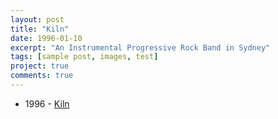 ```yaml
---
layout: post
title: "Kiln"
date: 1996-01-10
excerpt: "An Instrumental Progressive Rock Band in Sydney"
tags: [sample post, images, test]
project: true
comments: true
---
```


* 1996 - [Kiln](https://kiln96.bandcamp.com)

